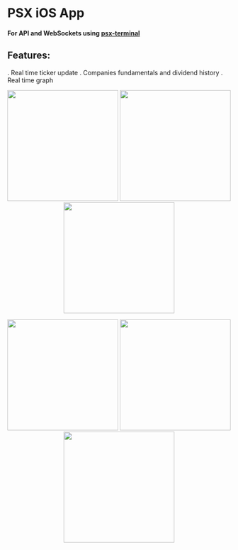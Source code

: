 # PSX iOS App

#### For API and WebSockets using [psx-terminal](https://github.com/mumtazkahn/psx-terminal)


## Features:
. Real time ticker update
. Companies fundamentals and dividend history
. Real time graph

<p align="center">
  <img src="https://github.com/user-attachments/assets/fd215893-b6d7-4796-ae79-498d675cf1a7" width="250" />
  <img src="https://github.com/user-attachments/assets/14a62dea-51d7-4a69-9444-0cccc1e6abf8" width="250" />
  <img src="https://github.com/user-attachments/assets/96829779-7a18-43e6-a6d2-f6e15dbb0b67" width="250" />
</p>

<p align="center">
  <img src="https://github.com/user-attachments/assets/cf056102-378c-41e5-8f68-c3150218ac13" width="250" />
  <img src="https://github.com/user-attachments/assets/11cb5230-8e0f-4851-a8d1-0f6ac84318ec" width="250" />
  <img src="https://github.com/user-attachments/assets/16802857-521c-4620-b315-c1dd65b65da1" width="250" />
</p>


